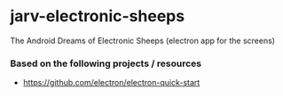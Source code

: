 # jarv-electronic-sheeps
The Android Dreams of Electronic Sheeps (electron app for the screens)

### Based on the following projects / resources

* https://github.com/electron/electron-quick-start
